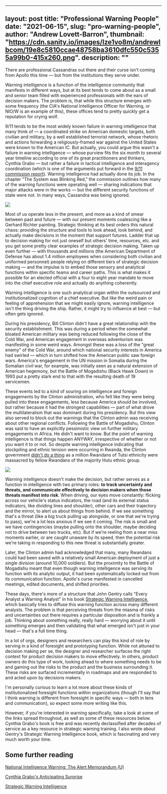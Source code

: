 
---
layout: post
title: "Professional Warning People"
date: "2021-06-15",
slug: "pro-warning-people",
author: "Andrew Lovett-Barron",
thumbnail: "https://cdn.sanity.io/images/lze1vo8m/andrewlbcom/19e8c5810ccae48758ba3610dfc550c5355a99b0-415x260.png".
description: ""
---

There are professional Cassandras out there and their curse isn't coming from Apollo this time — but from the institutions they serve under. 

Warning intelligence is a function of the intelligence community that manifests in different ways, but at its best tends to come about as a small and senior team filled with experienced professionals with the ears of decision makers. The problem is, that while this structure emerges with some frequency (the CIA's National Intelligence Officer for Warning, or NIO/W is an example of this), these offices tend to pretty quickly get a reputation for crying wolf.

9/11 tends to be the most widely known failure in warning intelligence that many think of — a coordinated strike on American domestic targets, both civilian and military, by a well established terrorist network, whose rhetoric and actions forwarding a religiously-framed war against the United States were known to the American IC. But actually, you could argue this wasn't a failure in warning intelligence — whose purview fits the six month to several year timeline according to one of its great practitioners and thinkers, Cynthia Grabo — but rather a failure in tactical intelligence and interagency coordination (which is one of the arguments put forward in the [9/11 commission report)](https://www.9-11commission.gov/report/911Report.pdf). Warning intelligence had actually done its job. In the chapter "The System was Blinking Red," the commission outlines how many of the warning functions were operating well — sharing indications that major attacks were in the works — but the different security functions of state were not. In many ways, Cassandra was being ignored.



![](https://cdn.sanity.io/images/lze1vo8m/andrewlbcom/6e4ca21ef97fa44cdd5ecda5d3626fe9f8ca8525-667x673.png)

Most of us operate less in the present, and more as a kind of smear between past and future — with our present moments coalescing like a Gerhard Richter painting. Strategic thinking at its best orders this natural chaos: providing the structure and tools to look ahead, look behind, and actually make decisions in the moment that support futures. Ladder that up to decision making for not just oneself but others' time, resources, etc. and you get some pretty clear examples of strategic decision making. Taken up even further — with thousands and millions (the American Department of Defense has about 1.4 million employees when considering both civilian and uniformed personnel) people relying on different tiers of strategic decision making — and the impulse is to embed those sensory and analytical functions within specific teams and career paths. This is what makes it possible for an elected official with a four to eight year mandate to move into the chief executive role and actually do anything coherently.

Warning intelligence is one such analytical organ within the outsourced and institutionalized cognition of a chief executive. But like the weird pain or feeling of apprehension that we might easily ignore, warning intelligence isn't the thing driving the ship. Rather, it might try to influence at best — but often gets ignored.

During his presidency, Bill Clinton didn't have a great relationship with the security establishment. This was during a period when the somewhat bloated American military was being reduced following the close of the Cold War, and American engagement in overseas adventurism was manifesting in some weird ways. Amongst these was a loss of the "great enemy" of the Cold War, around which national security interests in America had swirled — which in turn shifted how the American public saw foreign wars. America's engagement in the UN mission in Somalia during the Somalian civil war, for example, was initially seen as a natural extension of American hegemony, but the Battle of Mogadishu (Black Hawk Down) in 1993 put a pretty stark end to that with the resulting death of 19 servicemen.

These events led to a kind of souring on intelligence and foreign engagements by the Clinton administration, who felt like they were being pulled into these engagements, less because America should be involved, but rather because it had the strongest capabilities — part of what drove the multilateralism that was dominant during his presidency. But this view also served to block out the warnings that the Clinton admin was receiving about other regional conflicts. Following the Battle of Mogadishu, Clinton was said to have an explicitly pessimistic view on further military engagements in Africa. He didn't want to know. But the point of warning intelligence is that things happen ANYWAY, irrespective of whether or not you want it to or not. So despite warning intelligence indicating that stockpiling and ethnic tension were occurring in Rwanda, the Clinton government [didn't do a thing](https://qz.com/384228/the-clinton-foundation-is-atoning-for-bills-failure-on-rwanda/) as a million Rwandans of Tutsi ethnicity were massacred by fellow Rwandans of the majority Hutu ethnic group.



![](https://cdn.sanity.io/images/lze1vo8m/andrewlbcom/92dab1148723517d9db36cbd335a95e08c582386-1534x979.png)

Warning intelligence doesn't make the decision, but rather serves as a function in intelligence with two primary roles: **to track uncertainty and threats, and communicate effectively to decision makers when those threats manifest into risk**. When driving, our eyes move constantly: flicking across our vehicle's status indicators, the road (and its external status indicators, like dividing lines and shoulder), other cars and their trajectory and the mirror, to alert us about things from behind. If we see something that's a threat (like a big truck pulling up alongside, or one that we're trying to pass), we're a lot less anxious if we see it coming. The risk is small and we have contingencies (maybe pulling onto the shoulder, maybe deciding not to drive between two trucks, etc). But if we're reeling from a near miss moments earlier, or are caught unaware by its speed, then the potential risk we're taking in responding to this new threat is substantially greater.

Later, the Clinton admin had acknowledged that many, many Rwandans could had been saved with a relatively small American deployment of just a single division (around 10,000 soldiers). But the proximity to the Battle of Mogadishu meant that even though warning intelligence was serving its function with its analytic output, it had been systematically locked out from its communication function. Apollo's curse manifested in cancelled meetings, edited documents, and shifted priorities.

These days, there's more of a structure that John Gentry calls "Every Analyst a Warning Analyst" in his book [Strategic Warning Intelligence](https://bookshop.org/a/19778/9781626166554), which basically tries to diffuse this warning function across many different analysts. The problem is that perceiving threats from the miasma of risks and uncertainties out there requires a particular disposition and is frankly a job. Thinking about something really, really hard — worrying about it until something emerges and then validating that what emerged isn't just in your head — that's a full time thing.

In a lot of orgs, designers and researchers can play this kind of role by serving in a kind of foresight and prototyping function. While not attuned to decision making per se, the designer and researcher surfaces the right context for product decision makers to move effectively. In others, product owners do this type of work, looking ahead to where something needs to be and gaming out the risks to the product and the business surrounding it. These risks are surfaced incrementally in roadmaps and are responded to and acted upon by decisions makers.

I'm personally curious to learn a lot more about these kinds of institutionalized foresight functions within organizations (though I'll say that I think warning is different from foresight in specific ways — both in lens and communication), so expect some more writing like this.

However, if you're interested in warning specifically, take a look at some of the links spread throughout, as well as some of these resources below. Cynthia Grabo's book is free and was recently declassified after decades of service as a key resource in strategic warning training. I also wrote about Gentry's Strategic Warning Intelligence book, which is fascinating and very much worth your time.

## Some further reading

[National Intelligence Warning: The Alert Memorandum (U)](https://www.nsa.gov/Portals/70/documents/news-features/declassified-documents/cryptologic-spectrum/national_intell_warning.pdf)

[Cynthia Grabo's Anticipating Surprise](https://www.ni-u.edu/ni_press/pdf/Anticipating_Surprise_Analysis.pdf)

[Strategic Warning Intelligence](https://andrewlb.com/reading/strategic-warning-intelligence/)
